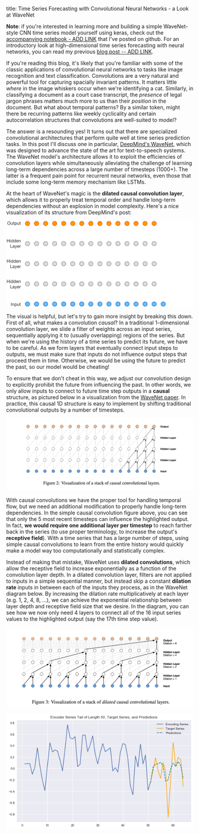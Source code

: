 title: Time Series Forecasting with Convolutional Neural Networks - a Look at WaveNet

**Note**: if you're interested in learning more and building a simple WaveNet-style CNN time series model yourself using keras, check out the [accompanying notebook - ADD LINK]() that I've posted on github. For an introductory look at high-dimensional time series forecasting with neural networks, you can read my previous [blog post -- ADD LINK]().

If you're reading this blog, it's likely that you're familiar with some of the classic applications of convolutional neural networks to tasks like image recognition and text classification. Convolutions are a very natural and powerful tool for capturing spacially invariant patterns. It matters little *where* in the image whiskers occur when we're identifying a cat. Similarly, in classifying a document as a court case transcript, the *presence* of legal jargon phrases matters much more to us than their *position* in the document. But what about temporal patterns? By a similar token, might there be recurring patterns like weekly cyclicality and certain autocorrelation structures that convolutions are well-suited to model?

The answer is a resounding yes! It turns out that there are specialized convolutional architectures that perform quite well at time series prediction tasks. In this post I'll discuss one in particular, [DeepMind's WaveNet](https://deepmind.com/blog/wavenet-generative-model-raw-audio/), which was designed to advance the state of the art for text-to-speech systems. The WaveNet model's architecture allows it to exploit the efficiencies of convolution layers while simultaneously alleviating the challenge of learning long-term dependencies across a large number of timesteps (1000+). The latter is a frequent pain point for recurrent neural networks, even those that include some long-term memory mechanism like LSTMs. 

At the heart of WaveNet's magic is the **dilated causal convolution layer**, which allows it to properly treat temporal order and handle long-term dependencies without an explosion in model complexity. Here's a nice visualization of its structure from DeepMind's post:   

![WaveNet](/images/ts_conv/WaveNet_gif.gif)

The visual is helpful, but let's try to gain more insight by breaking this down. First of all, what makes a convolution *causal*? In a traditional 1-dimensional convolution layer, we slide a filter of weights across an input series, sequentially applying it to (usually overlapping) regions of the series. But when we're using the history of a time series to predict its future, we have to be careful. As we form layers that eventually connect input steps to outputs, we must make sure that inputs do not influence output steps that proceed them in time. Otherwise, we would be using the future to predict the past, so our model would be cheating!       

To ensure that we don't cheat in this way, we adjust our convolution design to explicitly prohibit the future from influencing the past. In other words, we only allow inputs to connect to future time step outputs in a **causal** structure, as pictured below in a visualization from the [WaveNet paper](https://arxiv.org/pdf/1609.03499.pdf). In practice, this causal 1D structure is easy to implement by shifting traditional convolutional outputs by a number of timesteps.


![dilated_conv](/images/ts_conv/WaveNet_causalconv.png)

With causal convolutions we have the proper tool for handling temporal flow, but we need an additional modification to properly handle long-term dependencies. In the simple causal convolution figure above, you can see that only the 5 most recent timesteps can influence the highlighted output. In fact, **we would require one additional layer per timestep** to reach farther back in the series (to use proper terminology, to increase the output's **receptive field**). With a time series that has a large number of steps, using simple causal convolutions to learn from the entire history would quickly make a model way too computationally and statistically complex. 

Instead of making that mistake, WaveNet uses **dilated convolutions**, which allow the receptive field to increase exponentially as a function of the convolution layer depth. In a dilated convolution layer, filters are not applied to inputs in a simple sequential manner, but instead skip a constant **dilation rate** inputs in between each of the inputs they process, as in the WaveNet diagram below. By increasing the dilation rate multiplicatively at each layer (e.g. 1, 2, 4, 8, ...), we can achieve the exponential relationship between layer depth and receptive field size that we desire. In the diagram, you can see how we now only need 4 layers to connect all of the 16 input series values to the highlighted output (say the 17th time step value).

![dilated_conv](/images/ts_conv/WaveNet_dilatedconv.png)

![ts_preds](/images/ts_conv/conv_preds.png)

